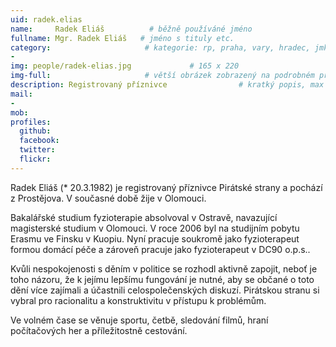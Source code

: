 ```yaml
---
uid: radek.elias
name:     Radek Eliáš          # běžně používáné jméno
fullname: Mgr. Radek Eliáš   # jméno s tituly etc.
category:                     # kategorie: rp, praha, vary, hradec, jmk, senat
- 
img: people/radek-elias.jpg             # 165 x 220
img-full:                     # větší obrázek zobrazený na podrobném profilu
description: Registrovaný příznivce                # kratký popis, max 160 znaků
mail:
-  
mob:         
profiles:
  github:
  facebook:       
  twitter:        
  flickr:       
---
```

Radek Eliáš (* 20.3.1982) je registrovaný příznivce Pirátské strany a pochází z Prostějova. V současné době žije v Olomouci.

Bakalářské studium fyzioterapie absolvoval v Ostravě, navazující magisterské studium v Olomouci. V roce 2006 byl na studijním pobytu Erasmu ve Finsku v Kuopiu. Nyní pracuje soukromě jako fyzioterapeut formou domácí péče a zároveň pracuje jako fyzioterapeut v DC90 o.p.s..

Kvůli nespokojenosti s děním v politice se rozhodl aktivně zapojit, neboť je toho názoru, že k jejímu lepšímu fungování je nutné, aby se občané o toto dění více zajímali a účastnili celospolečenských diskuzí. Pirátskou stranu si vybral pro racionalitu a konstruktivitu v přístupu k problémům.

Ve volném čase se věnuje sportu, četbě, sledování filmů, hraní počítačových her a příležitostně cestování.